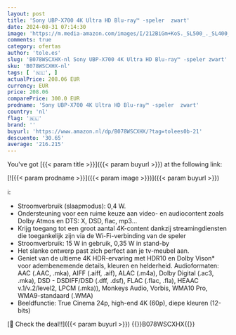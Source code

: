 ```yaml
---
layout: post
title: 'Sony UBP-X700 4K Ultra HD Blu-ray™ -speler  zwart'
date: 2024-08-31 07:14:30
image: 'https://m.media-amazon.com/images/I/212BiGm+KoS._SL500_._SL400_.jpg'
comments: true
category: ofertas
author: 'tole.es'
slug: 'B078WSCXHX-nl Sony UBP-X700 4K Ultra HD Blu-ray™ -speler zwart'
sku: 'B078WSCXHX-nl'
tags: [ '🇳🇱', ]
actualPrice: 208.06 EUR
currency: EUR
price: 208.06
comparePrice: 300.0 EUR
prodname: 'Sony UBP-X700 4K Ultra HD Blu-ray™ -speler  zwart'
country: 'nl'
flag: '🇳🇱'
brand: ''
buyurl: 'https://www.amazon.nl/dp/B078WSCXHX/?tag=tolees0b-21'
descuento: '30.65'
average: '216.215'
---
```


You've got [{{< param title >}}]({{< param buyurl >}}) at the following link:

[![{{< param prodname >}}]({{< param image >}})]({{< param buyurl >}})

ℹ️:

- Stroomverbruik (slaapmodus): 0,4 W.
- Ondersteuning voor een ruime keuze aan video- en audiocontent zoals Dolby Atmos en DTS: X, DSD, flac, mp3...
- Krijg toegang tot een groot aantal 4K-content dankzij streamingdiensten die toegankelijk zijn via de Wi-Fi-verbinding van de speler
- Stroomverbruik: 15 W in gebruik, 0,35 W in stand-by
- Het slanke ontwerp past zich perfect aan je tv-meubel aan.
- Geniet van de ultieme 4K HDR-ervaring met HDR10 en Dolby Vison* voor adembenemende details, kleuren en helderheid. Audioformaten: AAC (.AAC, .mka), AIFF (.aiff, .aif), ALAC (.m4a), Dolby Digital (.ac3, .mka), DSD - DSDIFF/DSD (.dff, .dsf), FLAC (.flac, .fla), HEAAC v.1/v.2/level2, LPCM (.mka)), Monkeys Audio, Vorbis, WMA10 Pro, WMA9-standaard (.WMA)
- Beeldfunctie: True Cinema 24p, high-end 4K (60p), diepe kleuren (12-bits)

[🛒 Check the deal!!]({{< param buyurl >}})
{{<world>}}B078WSCXHX{{</world>}}
